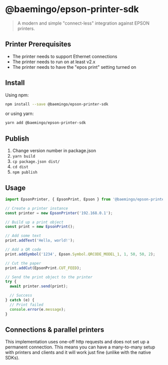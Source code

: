 # @baemingo/epson-printer-sdk

> A modern and simple "connect-less" integration against EPSON printers.

## Printer Prerequisites

- The printer needs to support Ethernet connections
- The printer needs to run on at least v2.x
- The printer needs to have the "epos print" setting turned on

## Install

Using npm:

```sh
npm install --save @baemingo/epson-printer-sdk
```

or using yarn:

```sh
yarn add @baemingo/epson-printer-sdk
```

## Publish

1. Change version number in package.json
2. `yarn build`
3. `cp package.json dist/`
4. `cd dist`
5. `npm publish`

## Usage

```ts
import EpsonPrinter, { EpsonPrint, Epson } from '@baemingo/epson-printer-sdk';

// Create a printer instance
const printer = new EpsonPrinter('192.168.0.1');

// Build up a print object
const print = new EpsonPrint();

// Add some text
print.addText('Hello, world!');

// Add a QR code
print.addSymbol('1234', Epson.Symbol.QRCODE_MODEL_1, 1, 50, 50, 2);

// Cut the paper
print.addCut(EpsonPrint.CUT_FEED);

// Send the print object to the printer
try {
  await printer.send(print);

  // Success
} catch (e) {
  // Print failed
  console.error(e.message);
}
```

## Connections & parallel printers

This implementation uses one-off http requests and does not set up a permanent connection. This means you can have a many-to-many setup with printers and clients and it will work just fine (unlike with the native SDKs).

